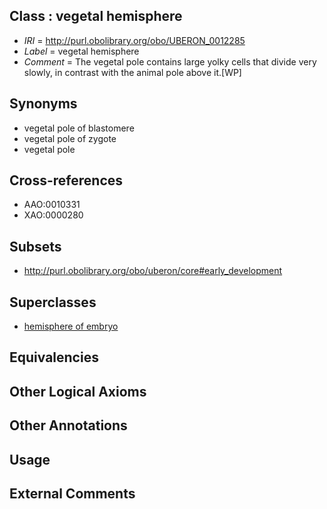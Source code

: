 
## Class : vegetal hemisphere

 * *IRI* = http://purl.obolibrary.org/obo/UBERON_0012285
 * *Label* = vegetal hemisphere
 * *Comment* = The vegetal pole contains large yolky cells that divide very slowly, in contrast with the animal pole above it.[WP]

## Synonyms

 * vegetal pole of blastomere
 * vegetal pole of zygote
 * vegetal pole

## Cross-references

 * AAO:0010331
 * XAO:0000280

## Subsets

 * http://purl.obolibrary.org/obo/uberon/core#early_development

## Superclasses

 * [hemisphere of embryo](../../UBERON/86/UBERON_0012286.md)

## Equivalencies


## Other Logical Axioms


## Other Annotations


## Usage


## External Comments

